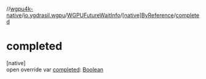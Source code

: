//[wgpu4k-native](../../../../index.md)/[io.ygdrasil.wgpu](../../index.md)/[WGPUFutureWaitInfo](../index.md)/[[native]ByReference](index.md)/[completed](completed.md)

# completed

[native]\
open override var [completed](completed.md): [Boolean](https://kotlinlang.org/api/core/kotlin-stdlib/kotlin/-boolean/index.html)
